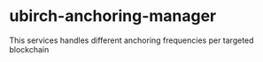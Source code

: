 # ubirch-anchoring-manager
This services handles different anchoring frequencies per targeted blockchain
